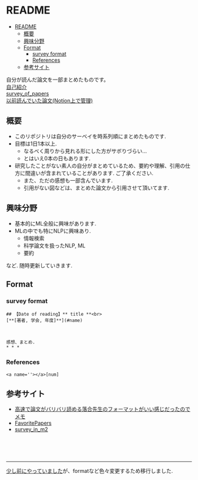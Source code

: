 # README
- [README](#readme)
  - [概要](#概要)
  - [興味分野](#興味分野)
  - [Format](#format)
    - [survey format](#survey-format)
    - [References](#references)
  - [参考サイト](#参考サイト)

自分が読んだ論文を一部まとめたものです。<br>
[自己紹介](https://tsutsumi-portfolio.wraptas.site/)<br>
[survey_of_papers](https://github.com/tsutsumi-ozro/survey_of_papers/blob/main/survey_of_papers.md)<br>
[以前読んでいた論文(Notion上で管理)](https://tsutsumi-223.notion.site/ae5c71b04c374c33b7518739bb9a3b2e?v=91863d18eb4c4f8c8633e1b8f10f7339)
## 概要
* このリポジトリは自分のサーベイを時系列順にまとめたものです.
* 目標は1日1本以上.
  * なるべく周りから見れる形にした方がサボりづらい...
  * とはいえ0本の日もあります.
* 研究したことがない素人の自分がまとめているため、要約や理解、引用の仕方に間違いが含まれていることがあります. ご了承ください.
  * また、ただの感想も一部含んでいます.
  * 引用がない図などは、まとめた論文から引用させて頂いてます.



## 興味分野
* 基本的にML全般に興味があります.
* MLの中でも特にNLPに興味あり.
  * 情報検索
  * 科学論文を扱ったNLP, ML
  * 要約

など. 随時更新していきます.

## Format

### survey format
```
## 【Date of reading】** title **<br>
[**[著者, 学会, 年度]**](#name)



感想、まとめ.
* * *
```
### References
```
<a name=''></a>[num]

```



## 参考サイト

* [高速で論文がバリバリ読める落合先生のフォーマットがいい感じだったのでメモ](https://lafrenze.hatenablog.com/entry/2015/08/04/120205)
* [FavoritePapers](https://github.com/SeitaroShinagawa/FavoritePapers)
* [survey_in_m2](https://github.com/d-dof/survey_in_m2)


<br><br><br>
* * *


[少し前にやっていました](https://github.com/tsutsumi-ozro/My-Papers-Survey)が、formatなど色々変更するため移行しました.
